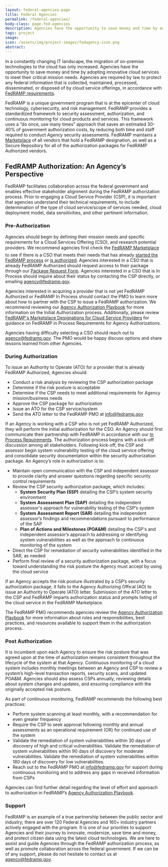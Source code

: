 ```yaml
---
layout: federal-agencies-page
title: Federal Agencies
permalink: /federal-agencies/
body-class: page-fed-agencies
description: Agencies have the opportunity to save money and time by adopting innovative cloud services to meet their critical mission needs.
tags: project
image: 
icon: /assets/img/project-images/fedagency-icon.png
abstract: 
---
```

<div>
<p>In a constantly changing IT landscape, the migration of on-premise technologies to the cloud has only increased. Agencies have the opportunity to save money and time by adopting innovative cloud services to meet their critical mission needs. Agencies are required by law to protect any federal information that is collected, maintained, processed, disseminated, or disposed of by cloud service offerings, in accordance with <a href="{{site.baseurl}}/assets/resources/documents/FedRAMP_Policy_Memo.pdf">FedRAMP requirements</a>. </p>

<p>FedRAMP is a unique government program that is at the epicenter of cloud technology, cybersecurity, and risk management. FedRAMP provides a standardized framework to security assessment, authorization, and continuous monitoring for cloud products and services. This framework uses a “do once, use many times” approach that saves an estimated 30-40% of government authorization costs, by reducing both time and staff required to conduct Agency security assessments. FedRAMP maintains a <a href="https://marketplace.fedramp.gov/#/products">Marketplace</a> of all vendors that hold a FedRAMP designation, as well as a Secure Repository for all of the authorization packages for FedRAMP Authorized vendors.</p>


<h2>FedRAMP Authorization: An Agency’s Perspective  </h2>

<p>FedRAMP facilitates collaboration across the federal government and enables effective stakeholder alignment during the FedRAMP authorization process. Prior to engaging a Cloud Service Provider (CSP), it is important that agencies understand their technical requirements, to include determination of the type of cloud service/scope of services needed, cloud deployment model, data sensitivities, and other pertinent information. </p>
</div>
<section id="pre-auth">

<h3>Pre-Authorization</h3>

<p>Agencies should begin by defining their mission needs and specific requirements for a Cloud Services Offering (CSO), and research potential providers. We recommend agencies first check the <a href="https://marketplace.fedramp.gov/#/products">FedRAMP Marketplace</a> to see if there is a CSO that meets their needs that has already <a href="https://marketplace.fedramp.gov/#/products?status=In%20Process&sort=productName">started the FedRAMP process</a> or <a href="https://marketplace.fedramp.gov/#/products?status=Compliant&sort=productName">is authorized</a>. Agencies interested in a CSO that is already FedRAMP Authorized should request access to their package through our <a href="{{site.baseurl}}/assets/resources/documents/Agency_Package_Request_Form.pdf">Package Request Form</a>. Agencies interested in a CSO that is In Process should inquire about their status by contacting the CSP directly, or emailing <a href="mailto:agency@fedramp.gov">agency@fedramp.gov</a>.</p>
<p>Agencies interested in acquiring a provider that is not yet FedRAMP Authorized or FedRAMP In Process should contact the PMO to learn more about how to partner with the CSP to issue a FedRAMP authorization. We recommend reviewing our <a href="{{site.baseurl}}/assets/resources/documents/Agency_Authorization_Playbook.pdf">Agency Authorization Playbook</a> for more information on the Initial Authorization process. Additionally, please review <a href="{{site.baseurl}}/assets/resources/documents/FedRAMP_Marketplace_Designations_for_CSPs.pdf">FedRAMP's Marketplace Designations for Cloud Service Providers</a> for guidance on FedRAMP in Process Requirements for Agency Authorizations. </p>
<p>Agencies having difficulty selecting a CSO should reach out to <a href="mailto:agency@fedramp.gov">agency@fedramp.gov</a>. The PMO would be happy discuss options and share lessons learned from other Agencies.</p>
</section>

<section id="during-auth">

<h3>During Authorization</h3>

<p>To issue an Authority to Operate (ATO) for a provider that is already FedRAMP Authorized, Agencies should:</p>
<ul>
<li>Conduct a risk analysis by reviewing the CSP authorization package</li>
<li>Determine if the risk posture is acceptable</li>
<li>Determine if the CSP needs to meet additional requirements for Agency mission/business needs </li>
<li>Approve the CSP package for authorization</li>
<li>Issue an ATO for the CSP service/system</li>
<li>Send the ATO letter to the FedRAMP PMO at <a href="mailto:info@fedramp.gov">info@fedramp.gov</a></li>
</ul>

<p>If an Agency is working with a CSP who is not yet FedRAMP Authorized, they will perform the initial authorization for the CSO. An Agency should first communicate their partnership with FedRAMP in accordance with our <a href="{{site.baseurl}}/assets/resources/documents/Agency_Authorization_Obtaining_In_Process_Designation.pdf">In Process Requirements</a>. The authorization process begins with a kick-off discussion among all stakeholders. Following kick-off, the CSP and assessor begin system vulnerability testing of the cloud service offering and consolidate security documentation within the security authorization package. An Agency’s role in authorization is to:</p>
<ul>
<li>Maintain open communication with the CSP and independent assessor to provide clarity and answer questions regarding specific security control requirements</li>
<li>Review the CSP security authorization package, which includes:
<ul>
    <li><strong>System Security Plan (SSP)</strong> detailing the CSP’s system security environment</li>
    <li><strong>System Assessment Plan (SAP)</strong> detailing the independent assessor's approach for vulnerability testing of the CSP’s system</li>
    <li><strong>System Assessment Report (SAR)</strong> detailing the independent assessor’s findings and recommendations pursuant to performance of the SAP</li>
    <li><strong>Plan of Actions and Milestones (POA&M)</strong> detailing the CSP's and independent assessor’s approach to addressing or identifying system vulnerabilities as well as the approach to continuous monitoring of the system</li>
    </ul></li>
<li>Direct the CSP for remediation of security vulnerabilities identified in the SAR, as needed</li>
<li>Perform final review of a security authorization package, with a focus toward understanding the risk posture the Agency must accept by using the cloud service</li>
</ul>

<p>If an Agency accepts the risk posture illustrated by a CSP’s security authorization package, it falls to the Agency Authorizing Offical (AO) to issue an Authority to Operate (ATO) letter. Submission of the ATO letter to the CSP and FedRAMP imparts authorization status and prompts listing of the cloud service in the FedRAMP Marketplace. </p>
<p>The FedRAMP PMO recommends agencies review the <a href="{{site.baseurl}}/assets/resources/documents/Agency_Authorization_Playbook.pdf">Agency Authorization Playbook</a> for more information about roles and responsibilities, best practices, and resources available to support them in the authorization process. </p>

</section>

<section id="post-auth">

<h3>Post Authorization</h3>

<p>It is incumbent upon each Agency to ensure the risk posture that was agreed upon at the time of authorization remains consistent throughout the lifecycle of the system at that Agency. Continuous monitoring of a cloud system includes monthly meetings between an Agency and CSP to review a system’s high-level transaction reports, security scans, and updated POA&M. Agencies should also assess CSPs annually, reviewing details about system changes and updates, and ensuring compliance with the originally accepted risk posture. </p>
<p>As part of continuous monitoring, FedRAMP recommends the following best practices:</p>
<ul>
<li>Perform system scanning at least monthly, with a recommendation for even greater frequency</li>
<li>Require the CSP to seek approval following monthly and annual assessments as an operational requirement (OR) for continued use of the system</li>
<li>Validate the remediation of system vulnerabilities within 30 days of discovery of high and critical vulnerabilities. Validate the remediation of system vulnerabilities within 90 days of discovery for moderate vulnerabilities. Validate the remediation of system vulnerabilities within 180 days of discovery for low vulnerabilities. </li>
<li>Reach out to the FedRAMP PMO at <a href="mailto:info@fedramp.gov">info@fedramp.gov</a> for support during continuous monitoring and to address any gaps in received information from CSPs</li>
</ul>
<p>Agencies can find further detail regarding the level of effort and approach to authorization in FedRAMP’s <a href="{{site.baseurl}}/assets/resources/documents/Agency_Authorization_Playbook.pdf">Agency Authorization Playbook</a>. </p>

</section>

<section id="support">
<h3>Support</h3>
<p>FedRAMP is an example of a true partnership between the public sector and industry; there are over 120 Federal Agencies and 160+ industry partners actively engaged with the program.  It is one of our priorities to support Agencies and their journey to innovate, modernize, save time and money, and protect citizen data using the latest cloud technologies. We are here to assist and guide Agencies through the FedRAMP authorization process, as well as promote collaboration across the federal government. If we can be of any support, please do not hesitate to contact us at <a href="mailto:agency@fedramp.gov">agency@fedramp.gov</a>.</p>

</section>
